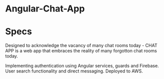 # Angular-Chat-App

# Specs
Designed to acknowledge the vacancy of many chat rooms today - CHAT APP is a web app that embraces the reality of many forgotton chat rooms today.

Implementing authentication using Angular services, guards and Firebase. User search functionality and direct messaging. Deployed to AWS.
